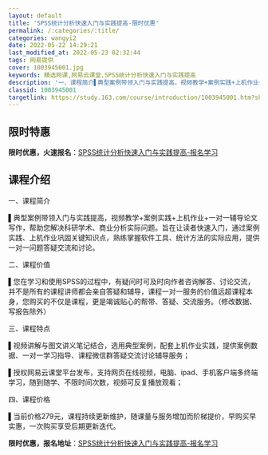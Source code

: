 ```yaml
---
layout: default
title: 'SPSS统计分析快速入门与实践提高-限时优惠'
permalink: /:categories/:title/
categories: wangyi2
date: 2022-05-22 14:29:21
last_modified_at: 2022-05-23 02:32:44
tags: 网易提供
cover: 1003945001.jpg
keywords: 精选网课,网易云课堂,SPSS统计分析快速入门与实践提高
description: '一、课程简介▌典型案例带领入门与实践提高，视频教学+案例实践+上机作业+一对一辅导论文写作，帮助您解决科研学术、商业分析'
classid: 1003945001
targetlink: https://study.163.com/course/introduction/1003945001.htm?share=1&shareId=1025206652&utm_campaign=share&utm_medium=iphoneShare&utm_source=&utm_u=1025206652
---
```


## 限时特惠

**限时优惠，火速报名**：[SPSS统计分析快速入门与实践提高-报名学习](https://study.163.com/course/introduction/1003945001.htm?share=1&shareId=1025206652&utm_campaign=share&utm_medium=iphoneShare&utm_source=&utm_u=1025206652)

## 课程介绍

一、课程简介

▌典型案例带领入门与实践提高，视频教学+案例实践+上机作业+一对一辅导论文写作，帮助您解决科研学术、商业分析实际问题。旨在让读者快速入门，通过案例实践、上机作业巩固关键知识点，熟练掌握软件工具、统计方法的实际应用，提供一对一问题答疑交流和讨论。



二、课程价值

▌您在学习和使用SPSS的过程中，有疑问时可及时向作者咨询解答、讨论交流，并不是所有的课程讲师都会亲自答疑和辅导，课程一对一服务的价值远超课程本身，您购买的不仅是课程，更是竭诚贴心的帮带、答疑、交流服务。（修改数据、写报告除外）



三、课程特点

▌视频讲解与图文讲义笔记结合，选用典型案例，配套上机作业实践，提供案例数据、一对一学习指导、课程微信群答疑交流讨论辅导服务；



▌授权网易云课堂平台发布，支持网页在线视频，电脑、ipad、手机客户端多终端学习，随到随学、不限时间次数，视频可反复播放观看；



四、课程价格



▌当前价格279元，课程持续更新维护，随课量与服务增加而阶梯提价，早购买早实惠，一次购买享受后期更新迭代。

**限时优惠，报名地址**：[SPSS统计分析快速入门与实践提高-报名学习](https://study.163.com/course/introduction/1003945001.htm?share=1&shareId=1025206652&utm_campaign=share&utm_medium=iphoneShare&utm_source=&utm_u=1025206652)

